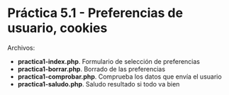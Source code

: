 # Práctica 5.1 - Preferencias de usuario, cookies

Archivos:
* **practica1-index.php**. Formulario de selección de preferencias
* **practica1-borrar.php**. Borrado de las preferencias
* **practica1-comprobar.php**. Comprueba los datos que envía el usuario
* **practica1-saludo.php**. Saludo resultado si todo va bien



